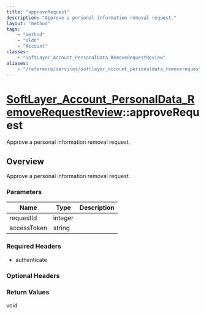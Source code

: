 ```yaml
---
title: "approveRequest"
description: "Approve a personal information removal request."
layout: "method"
tags:
    - "method"
    - "sldn"
    - "Account"
classes:
    - "SoftLayer_Account_PersonalData_RemoveRequestReview"
aliases:
    - "/reference/services/softlayer_account_personaldata_removerequestreview/approveRequest"
---
```

# [SoftLayer_Account_PersonalData_RemoveRequestReview](/reference/services/SoftLayer_Account_PersonalData_RemoveRequestReview)::approveRequest

Approve a personal information removal request.


## Overview 
Approve a personal information removal request.

### Parameters 
|Name | Type | Description |
| --- | --- | --- |
|requestId| integer| |
|accessToken| string| |


### Required Headers
* authenticate

### Optional Headers

### Return Values
void

